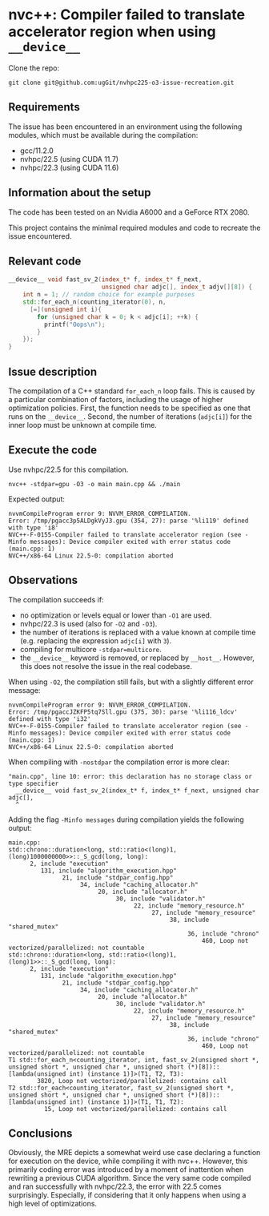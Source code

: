 # nvc++: Compiler failed to translate accelerator region when using `__device__`

Clone the repo:

```
git clone git@github.com:ugGit/nvhpc225-o3-issue-recreation.git
```

## Requirements
The issue has been encountered in an environment using the following modules, which must be available during the compilation:

* gcc/11.2.0
* nvhpc/22.5 (using CUDA 11.7)
* nvhpc/22.3 (using CUDA 11.6)

## Information about the setup
The code has been tested on an Nvidia A6000 and a GeForce RTX 2080.

This project contains the minimal required modules and code to recreate the issue encountered.

## Relevant code
```cpp
__device__ void fast_sv_2(index_t* f, index_t* f_next, 
                          unsigned char adjc[], index_t adjv[][8]) {
    int n = 1; // random choice for example purposes
    std::for_each_n(counting_iterator(0), n, 
      [=](unsigned int i){
        for (unsigned char k = 0; k < adjc[i]; ++k) {
          printf("Oops\n");
        }
    });
}
```

## Issue description
The compilation of a C++ standard `for_each_n` loop fails.
This is caused by a particular combination of factors, including the usage of higher optimization policies. 
First, the function needs to be specified as one that runs on the `__device__`.
Second, the number of iterations (`adjc[i]`) for the inner loop must be unknown at compile time.

## Execute the code

Use nvhpc/22.5 for this compilation.

```
nvc++ -stdpar=gpu -O3 -o main main.cpp && ./main
```

Expected output:
```
nvvmCompileProgram error 9: NVVM_ERROR_COMPILATION.
Error: /tmp/pgacc3p5ALDgkVyJ3.gpu (354, 27): parse '%li119' defined with type 'i8'
NVC++-F-0155-Compiler failed to translate accelerator region (see -Minfo messages): Device compiler exited with error status code (main.cpp: 1)
NVC++/x86-64 Linux 22.5-0: compilation aborted
```

## Observations

The compilation succeeds if:
* no optimization or levels equal or lower than `-O1` are used.
* nvhpc/22.3 is used (also for `-O2` and `-O3`).
* the number of iterations is replaced with a value known at compile time (e.g. replacing the expression `adjc[i]` with `3`).
* compiling for multicore `-stdpar=multicore`.
* the `__device__` keyword is removed, or replaced by `__host__`. However, this does not resolve the issue in the real codebase.

When using `-O2`, the compilation still fails, but with a slightly different error message:
```
nvvmCompileProgram error 9: NVVM_ERROR_COMPILATION.
Error: /tmp/pgaccJZKFP5tq7Sll.gpu (375, 30): parse '%li116_ldcv' defined with type 'i32'
NVC++-F-0155-Compiler failed to translate accelerator region (see -Minfo messages): Device compiler exited with error status code (main.cpp: 1)
NVC++/x86-64 Linux 22.5-0: compilation aborted
```

When compiling with `-nostdpar` the compilation error is more clear:
```
"main.cpp", line 10: error: this declaration has no storage class or type specifier
  __device__ void fast_sv_2(index_t* f, index_t* f_next, unsigned char adjc[],
  ^
```

Adding the flag `-Minfo messages` during compilation yields the following output:
```
main.cpp:
std::chrono::duration<long, std::ratio<(long)1, (long)1000000000>>::_S_gcd(long, long):
      2, include "execution"
         131, include "algorithm_execution.hpp"
               21, include "stdpar_config.hpp"
                    34, include "caching_allocator.h"
                         20, include "allocator.h"
                              30, include "validator.h"
                                   22, include "memory_resource.h"
                                        27, include "memory_resource"
                                             38, include "shared_mutex"
                                                  36, include "chrono"
                                                      460, Loop not vectorized/parallelized: not countable
std::chrono::duration<long, std::ratio<(long)1, (long)1>>::_S_gcd(long, long):
      2, include "execution"
         131, include "algorithm_execution.hpp"
               21, include "stdpar_config.hpp"
                    34, include "caching_allocator.h"
                         20, include "allocator.h"
                              30, include "validator.h"
                                   22, include "memory_resource.h"
                                        27, include "memory_resource"
                                             38, include "shared_mutex"
                                                  36, include "chrono"
                                                      460, Loop not vectorized/parallelized: not countable
T1 std::for_each_n<counting_iterator, int, fast_sv_2(unsigned short *, unsigned short *, unsigned char *, unsigned short (*)[8])::[lambda(unsigned int) (instance 1)]>(T1, T2, T3):
        3820, Loop not vectorized/parallelized: contains call
T2 std::for_each<counting_iterator, fast_sv_2(unsigned short *, unsigned short *, unsigned char *, unsigned short (*)[8])::[lambda(unsigned int) (instance 1)]>(T1, T1, T2):
          15, Loop not vectorized/parallelized: contains call
```          

## Conclusions
Obviously, the MRE depicts a somewhat weird use case declaring a function for execution on the device, while compiling it with nvc++.
However, this primarily coding error was introduced by a moment of inattention when rewriting a previous CUDA algorithm.
Since the very same code compiled and ran successfully with nvhpc/22.3, the error with 22.5 comes surprisingly. 
Especially, if considering that it only happens when using a high level of optimizations.
